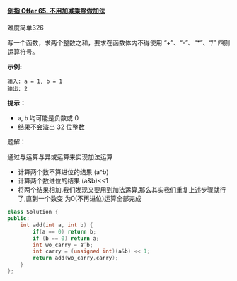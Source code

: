 #### [剑指 Offer 65. 不用加减乘除做加法](https://leetcode.cn/problems/bu-yong-jia-jian-cheng-chu-zuo-jia-fa-lcof/)

难度简单326

写一个函数，求两个整数之和，要求在函数体内不得使用 “+”、“-”、“*”、“/” 四则运算符号。

 

**示例:**

```
输入: a = 1, b = 1
输出: 2
```

 

**提示：**

- `a`, `b` 均可能是负数或 0
- 结果不会溢出 32 位整数



题解：

通过与运算与异或运算来实现加法运算 

- 计算两个数不算进位的结果 (a^b) 
- 计算两个数进位的结果 (a&b)<<1 
- 将两个结果相加.我们发现又要用到加法运算,那么其实我们重复上述步骤就行了,直到一个数变 为0(不再进位)运算全部完成

```c++
class Solution {
public:
    int add(int a, int b) {
        if(a == 0) return b;
        if (b == 0) return a;
        int wo_carry = a^b;
        int carry = (unsigned int)(a&b) << 1;
        return add(wo_carry,carry);
    }
};
```

